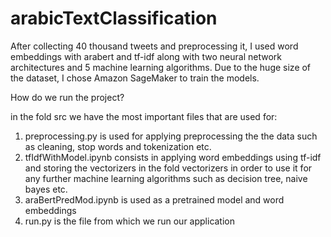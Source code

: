 # arabicTextClassification
After collecting 40 thousand tweets and preprocessing it, I used word embeddings with arabert and tf-idf along with two neural network architectures and 5 machine learning algorithms. Due to the huge size of the dataset, I chose Amazon SageMaker to train the models.


How do we run the project?

in the fold src we have the most important files that are used for:
1) preprocessing.py is used for applying preprocessing the the data such as cleaning, stop words and tokenization etc.
2) tfIdfWithModel.ipynb consists in applying word embeddings using tf-idf and storing the vectorizers in the fold vectorizers in order to use it for any further machine learning algorithms such as decision tree, naive bayes etc.
3) araBertPredMod.ipynb is used as a pretrained model and word embeddings 
4) run.py is the file from which we run our application 
